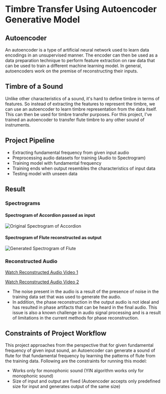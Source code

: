 # Timbre Transfer Using Autoencoder Generative Model

## Autoencoder
An autoencoder is a type of artificial neural network used to learn data encodings in an unsupervised manner. The encoder can then be used as a data preparation technique to perform feature extraction on raw data that can be used to train a different machine learning model. In general, autoencoders work on the premise of reconstructing their inputs.

## Timbre of a Sound
Unlike other characteristics of a sound, it's hard to define timbre in terms of features. So instead of extracting the features to represent the timbre, we can use an autoencoder to learn timbre representation from the data itself. This can then be used for timbre transfer purposes. For this project, I've trained an autoencoder to transfer flute timbre to any other sound of instruments.

## Project Pipeline

- Extracting fundamental frequency from given input audio
- Preprocessing audio datasets for training (Audio to Spectrogram)
- Training model with fundamental frequency
- Training ends when output resembles the characteristics of input data
- Testing model with unseen data

## Result

### Spectrograms

#### Spectrogram of Accordion passed as input
![Original Spectrogram of Accordion](/output_audio/original.png)

#### Spectrogram of Flute reconstructed as output
![Generated Spectrogram of Flute](/output_audio/generated.png)

### Reconstructed Audio

[Watch Reconstructed Audio Video 1](https://user-images.githubusercontent.com/68271682/218298325-27998694-5ae3-43b8-81b3-f4af70441da4.mp4)

[Watch Reconstructed Audio Video 2](https://user-images.githubusercontent.com/68271682/218298329-1537b419-abc3-4abb-ad70-dda1065ddf36.mp4)

- The noise present in the audio is a result of the presence of noise in the training data set that was used to generate the audio.
- In addition, the phase reconstruction in the output audio is not ideal and has resulted in phase artifacts that can be heard in the final audio. This issue is also a known challenge in audio signal processing and is a result of limitations in the current methods for phase reconstruction.

## Constraints of Project Workflow

This project approaches from the perspective that for given fundamental frequency of given input sound, an Autoencoder can generate a sound of flute for that fundamental frequency by learning the patterns of flute from the training data. Following are the constraints for running this model:

- Works only for monophonic sound (YIN algorithm works only for monophonic sound)
- Size of input and output are fixed (Autoencoder accepts only predefined size for input and generates output of the same size)
